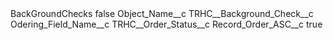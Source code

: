 <?xml version="1.0" encoding="UTF-8"?>
<CustomMetadata xmlns="http://soap.sforce.com/2006/04/metadata" xmlns:xsi="http://www.w3.org/2001/XMLSchema-instance" xmlns:xsd="http://www.w3.org/2001/XMLSchema">
    <label>BackGroundChecks</label>
    <protected>false</protected>
    <values>
        <field>Object_Name__c</field>
        <value xsi:type="xsd:string">TRHC__Background_Check__c</value>
    </values>
    <values>
        <field>Odering_Field_Name__c</field>
        <value xsi:type="xsd:string">TRHC__Order_Status__c</value>
    </values>
    <values>
        <field>Record_Order_ASC__c</field>
        <value xsi:type="xsd:boolean">true</value>
    </values>
</CustomMetadata>
